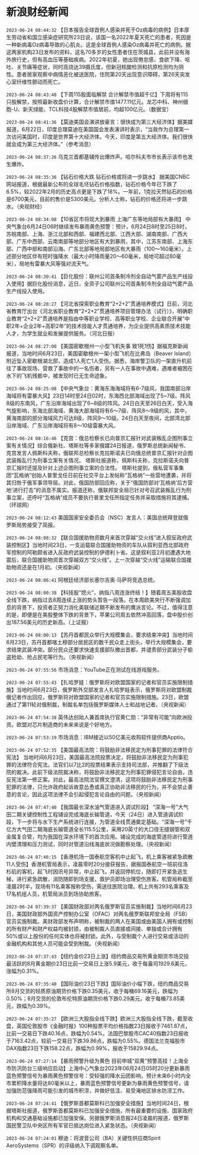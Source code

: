 # 新浪财经新闻
`2023-06-24 08:44:32` 【日本报告全球首例人感染并死于Oz病毒的病例】日本厚生劳动省和国立感染症研究所23日说，该国一名2022年夏天死亡的患者，死因是一种新病毒Oz病毒导致的心肌炎。这是全球首例人感染Oz病毒并死亡的病例。据这两家机构23日发布的资料，这名70多岁的女性患者住在茨城县，此前并没有海外旅行史，但有高血压等基础疾病。2022年初夏，她出现倦怠感、食欲下降、呕吐、关节痛等症状，同时高烧达39摄氏度，但新冠核酸检测和抗原检测均为阴性。患者居家观察中病情恶化被送医院，住院第20天出现意识障碍，第26天突发心室纤维性颤动而死亡。

`2023-06-24 08:43:48` 【下周115股面临解禁 合计解禁市值超千亿】下周将有115只股解禁，按照最新收盘价计算，合计解禁市值1477.11亿元。龙芯中科、神州细胞-U、新天绿能、TCL科技4股解禁市值居前，均超100亿元。（数据宝）

`2023-06-24 08:41:36` 【莫迪美国会演讲放豪言：很快成为第三大经济体】据美媒报道，6月22日，印度总理莫迪在美国国会发表演讲时表示，“当我作为总理第一次访问美国时，印度是世界第十大经济体。今天，印度是第五大经济体。我们很快就会成为第三大经济体。”（参考消息）

`2023-06-24 08:37:26` 乌克兰首都基辅传出爆炸声。哈尔科夫市市长表示该市也发生爆炸。

`2023-06-24 08:35:36` 【钻石价格大跌 钻石价格或将进一步跳水】 据美国CNBC网站报道，根据最新公布的全球毛坯钻石价格指数，钻石价格今年已下跌了6.5%，较2022年2月的历史高点更是下跌了18%。一年前，1克拉天然钻石的价格是6700美元，目前的售价是5300美元。分析人士称，钻石的价格还将进一步跳水。（央视财经）

`2023-06-24 08:34:08` 【10省区市将现大到暴雨 上海广东等地局部有大暴雨】 中央气象台6月24日06时继续发布暴雨黄色预警：预计，6月24日8时至25日8时，苏皖南部、上海、浙江北部和西部、福建西北部、江西大部、湖南南部、广西大部、广东中西部、云南南部等地部分地区有大到暴雨，其中，江苏东南部、上海东部、广西中部和南部沿海、广东北部等地局部地区有大暴雨（100～160毫米）。上述部分地区伴有短时强降水（最大小时降雨量20～60毫米，局地可超过80毫米），局地有雷暴大风等强对流天气。

`2023-06-24 08:30:41` 【巨化股份：联州公司首条制冷剂全自动气雾产品生产线投入使用】据巨化股份消息，近日，全资子公司联州公司首条制冷剂全自动气雾产品生产线投入使用。

`2023-06-24 08:28:27` 【河北省探索职业教育“2+2+2”贯通培养模式】日前，河北省教育厅出台《河北省职业教育“2+2+2”贯通培养项目管理办法（试行）》，明确职业教育“2+2+2”贯通培养是指由中等职业学校、高等职业学校、企业联合开展“中职2年+企业2年+高职2年”的技术技能人才贯通培养，为企业提供高素质技术技能人才，为学生就业和发展提供服务。（河北日报）

`2023-06-24 08:27:00` 【美国密歇根州一小型飞机失事 致1死1伤】据福克斯新闻报道，当地时间6月23日，美国密歇根州一架小型飞机在比弗岛（Beaver Island）附近坠入密歇根湖北部，造成1人死亡1人受伤。据悉，海岸警卫队的一架直升机前往了事故现场，营救了事故中的一名伤者，另有一人在事故中遇难，遇难者被困在水下的飞机残骸中，被发现时已无生命迹象。

`2023-06-24 08:25:08` 【中央气象台：黄海东海海域将有6-7级风，我国南部沿岸海域将有雷暴大风】23日14时至24日02时，东海西北部海域出现了5~7级、阵风8级的东南风，广东沿岸海域出现了6~8级的阵风。24日白天至26日白天，受入海气旋影响，东海北部海域、黄海大部海域将有6～7级、阵风8～9级的风，其中，黄海南部的部分海域风力可达8级、阵风9～10级。24日白天至夜间，北部湾北部沿岸海域、广东沿岸海域将有8～10级雷暴大风。

`2023-06-24 08:16:46` 【克宫：俄总检察长已向普京汇报针对武装叛乱企图刑事立案有关情况】综合俄新社、塔斯社等多家俄媒24日报道，俄罗斯总统新闻秘书、克宫发言人佩斯科夫称，俄联邦总检察长克拉斯诺夫已向俄总统普京汇报针对企图武装叛乱行为刑事立案有关情况。 塔斯社报道称，佩斯科夫称，克拉斯诺夫向普京汇报时还提及针对上述企图刑事立案的合法性。 塔斯社提到，俄私营军事集团“瓦格纳”创始人普里戈任日前在社交平台上发帖称“瓦格纳”一些营地遭袭，并将其归咎于俄军事领导层。对此，俄国防部回应称，关于“俄国防部对‘瓦格纳’后方营地’进行打击”的消息不属实。报道还称，俄联邦安全局已针对号召武装叛乱行为刑事立案，还呼吁“瓦格纳”成员不要执行普里戈任所指定任务并采取措施将其逮捕。（环球网）

`2023-06-24 08:12:43` 美国国家安全委员会（NSC）发言人：美国总统拜登就俄罗斯局势接受了简报。

`2023-06-24 08:08:32` 【联合国援助物资数月来首次穿越“交火线”进入叙反政府武装控制区】当地时间23日，一支运载联合国援助物资的车队从叙利亚西北部政府军控制的阿勒颇省进入反政府武装控制的伊德利卜省。这是叙利亚2月初遭遇大地震后，联合国援助物资首次穿越双方“交火线”。上一次穿越“交火线”运输联合国援助物资还是在1月初。（央视新闻）

`2023-06-24 08:06:41` 阿根廷经济部长塞尔吉奥·马萨将竞选总统。

`2023-06-24 08:00:38` 【科技股“熄火”，纳指八周连涨终结！】随着周五美股收盘全线下跌，纳指过去8周连续上涨的势头暂告一段落。在本周欧美央行不断强调加息的背景下，投资者正努力消化美联储近期不断发布的鹰派言论。不过，值得注意的是，即便是在美股整体下跌的背景下，苹果公司周五依然冲高回落，盘中股价创出187.56美元的历史新高。（上证报）

`2023-06-24 08:00:13` 【苏丹首都民众举行大规模集会，要求结束冲突】当地时间6月23日，苏丹首都喀土穆部分居民区的数千民众走上街头，举行大规模集会，要求结束武装冲突。部分民众还要求快速支援部队撤出首都，并谴责部分武装分子偷盗抢劫、抢占民宅等行为。（央视新闻）

`2023-06-24 07:55:56` 市场消息：YouTube正在测试在线游戏服务。

`2023-06-24 07:55:43` 【扎哈罗娃：俄罗斯将对欧盟国家的记者和官员实施限制措施】当地时间6月23日，俄罗斯外交部发言人扎哈罗娃表示，俄罗斯将对欧盟制裁俄记者作出回应，俄罗斯将对欧盟国家的记者和官员实施限制措施。23日，欧盟通过了第11轮对俄制裁，制裁名单包括俄罗斯媒体人士和战地记者。（央视新闻）

`2023-06-24 07:54:38` 英伟达创始人兼首席执行官黄仁勋：“非常有可能”向欧洲投资。欧盟对芯片制造商的未来来说是个好地方。

`2023-06-24 07:53:19` 市场消息：IBM接近以50亿美元收购软件提供商Apptio。

`2023-06-24 07:52:35` 【美国最高法院：将鼓励非法移民定为刑事犯罪的法律符合宪法】 当地时间6月23日，美国最高法院投票决定，将鼓励非法移民定为刑事犯罪的法律符合宪法。法官们以7比2的投票结果表示支持司法部，并推翻了下级法院的裁决。此前下级法院裁决称，将鼓励非法移民定为刑事犯罪侵犯言论自由，违反宪法第一修正案。对此，最高法院法官撰文澄清，这项将鼓励非法移民定为刑事犯罪的法律，只允许政府起诉故意怂恿或真正协助非法移民的行为，并不会禁止善意的言论，因此这项法律不会引起侵犯言论自由的问题。（央视新闻）

`2023-06-24 07:47:40` 【我国最长深水油气管道进入调试阶段】 “深海一号”大气田二期关键控制性工程铺设完成海底长输管道，今天（24日）进入管道调试阶段，下一步将与水下生产系统进行连接，为管道全线贯通奠定基础。“深海一号”千亿方大气田二期海底长输管道全长115.5公里，采用20英寸的大口径无缝钢管和双金属复合管，均为我国在深水环境下的首次应用。铺设完成的海底管道将进行管道内壁清理和压力测试，同时对管道沿线海底状况做勘察处理。（央视新闻）

`2023-06-24 07:46:15` 【香港机场一国泰航空客机中止起飞，机上乘客被紧急疏散11人受伤】香港机管局表示，凌晨零时20分接获报告，据报国泰航空一班前往洛杉矶的客机，起飞时因讯号异常，中止起飞，并返回停机位，随即打开紧急逃生梯，进行紧急疏散，消防随即到场支援，救护员即场治理受伤旅客。机管局称截至凌晨2时半，现场有11名乘客报称受伤，需送往医院治理。机上共有293名乘客及17名机组人员，机管局派员到场协助旅客。

`2023-06-24 07:39:37` 【美国财政部对两名俄罗斯官员实施制裁】当地时间6月23日，美国财政部外国资产控制办公室（OFAC）对两名俄罗斯联邦安全局（FSB）官员实施制裁。美财政部发布声明称，被制裁的两人在美国或由美国人拥有或控制的所有财产和财产权益均被封锁，由被制裁人员直接或间接、单独或合计拥有50%或以上股份的任何实体也将被封锁。此外，与受制裁个人进行交易或活动的金融机构和其他人员可能会受到制裁。（央视新闻）

`2023-06-24 07:37:43` 【纽约金价23日上涨】纽约商品交易所黄金期货市场交投最活跃的8月黄金期价23日比前一交易日上涨5.9美元，收于每盎司1929.6美元，涨幅为0.31%。

`2023-06-24 07:35:48` 【国际油价23日下跌】国际油价小幅下跌，纽约商品交易所8月交货的轻质原油期货价格下跌0.35美元，收于每桶69.16美元，跌幅为0.50%；8月交货的伦敦布伦特原油期货价格下跌0.29美元，收于每桶73.85美元，跌幅为0.39%。

`2023-06-24 07:35:27` 【欧洲三大股指全线下跌】欧洲三大股指全线下跌，截至收盘，英国伦敦股市《金融时报》100种股票平均价格指数23日报收于7461.87点，比前一交易日下跌40.16点，跌幅为0.54%。法国巴黎股市CAC40指数23日报收于7163.42点，较前一交易日下跌39.86点，跌幅为0.55%。德国法兰克福股市DAX指数23日下跌158.22点，跌幅为0.99%，报收于15829.94点。

`2023-06-24 07:27:14` 【暴雨预警升级为黄色 目前申城“双黄”预警高挂！上海全市防汛防台三级响应启动】上海中心气象台2023年06月24日05时20分更新暴雨蓝色预警信号为暴雨黄色预警信号：受较强的降水云团影响，预计未来6小时内全市累积降水量将达80毫米以上，暴雨蓝色预警信号更新为暴雨黄色预警信号，请加强防范强降雨可能引发的城市积涝，并做好低洼、易受淹地区排水防涝工作。

`2023-06-24 07:24:41` 【俄罗斯首都莫斯科已加强安全措施】当地时间24日，根据塔斯社报道，俄罗斯首都莫斯科已加强安全措施，所有最重要的设施、国家政府机构和交通基础设施都已加强安保。另据俄罗斯消息报24日凌晨的报道，俄罗斯国民警卫队中央区所有军官已抵达岗位进入紧急状态。（央视新闻）

`2023-06-24 07:24:01` 穆迪：将波音公司（BA）关键性供应商Spirit AeroSystems（SPR）的评级纳入下调观察名单。

